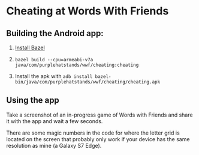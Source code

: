 # Cheating at Words With Friends

## Building the Android app:

1. [Install Bazel](https://bazel.build/)

1. `bazel build --cpu=armeabi-v7a java/com/purplehatstands/wwf/cheating:cheating`

1. Install the apk with `adb install bazel-bin/java/com/purplehatstands/wwf/cheating/cheating.apk`


## Using the app

Take a screenshot of an in-progress game of Words with Friends and share it with the app and wait a few seconds.

There are some magic numbers in the code for where the letter grid is located on the screen that probably only work
if your device has the same resolution as mine (a Galaxy S7 Edge).

